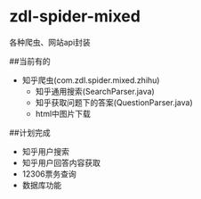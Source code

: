 # zdl-spider-mixed
各种爬虫、网站api封装

##当前有的
* 知乎爬虫(com.zdl.spider.mixed.zhihu)
  * 知乎通用搜索(SearchParser.java)
  * 知乎获取问题下的答案(QuestionParser.java)
  * html中图片下载
  
##计划完成
* 知乎用户搜索
* 知乎用户回答内容获取
* 12306票务查询
* 数据库功能

